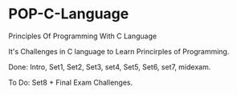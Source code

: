 # POP-C-Language
Principles Of Programming With C Language

It's Challenges in C language to Learn Princirples of Programming.

Done: Intro, Set1, Set2, Set3, set4, Set5, Set6, set7, midexam.

To Do: Set8 + Final Exam Challenges.
